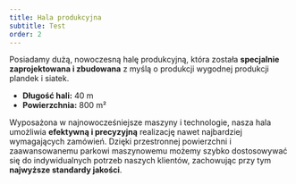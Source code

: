 ```yaml
---
title: Hala produkcyjna
subtitle: Test
order: 2
---
```

Posiadamy dużą, nowoczesną halę produkcyjną, która została 
**specjalnie zaprojektowana i zbudowana** z myślą o produkcji wygodnej produkcji plandek i siatek.

- **Długość hali:** 40 m  
- **Powierzchnia:** 800 m²  

Wyposażona w najnowocześniejsze maszyny i technologie, nasza hala umożliwia 
**efektywną i precyzyjną** realizację nawet najbardziej wymagających zamówień. 
Dzięki przestronnej powierzchni i zaawansowanemu parkowi maszynowemu 
możemy szybko dostosowywać się do indywidualnych potrzeb naszych klientów, 
zachowując przy tym **najwyższe standardy jakości**.



